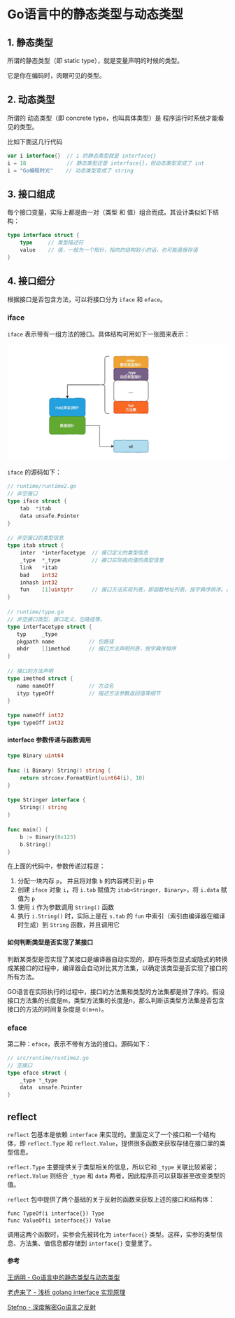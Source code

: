 # Go语言中的静态类型与动态类型



## 1. 静态类型

所谓的静态类型（即 static type），就是变量声明的时候的类型。

它是你在编码时，肉眼可见的类型。



## 2. 动态类型

所谓的 动态类型（即 concrete type，也叫具体类型）是 程序运行时系统才能看见的类型。

比如下面这几行代码

```go
var i interface{}  // i 的静态类型就是 interface{} 
i = 18             // 静态类型还是 interface{}，但动态类型变成了 int
i = "Go编程时光"    // 动态类型变成了 string
```



## 3. 接口组成

每个接口变量，实际上都是由一对（类型 和 值）组合而成。其设计类似如下结构：
```go
type interface struct {
    type     // 类型描述符
    value    // 值，一般为一个指针，指向的结构较小的话，也可能直接存值
}
```



## 4. 接口细分

根据接口是否包含方法，可以将接口分为 `iface` 和 `eface`。



### iface

`iface` 表示带有一组方法的接口。具体结构可用如下一张图来表示：

<img src="assets/v2-a3d03db087e982e45ba7e46811d43e31_r.jpg" alt="preview" />

`iface` 的源码如下：

```go
// runtime/runtime2.go
// 非空接口
type iface struct {
    tab  *itab
    data unsafe.Pointer
}

// 非空接口的类型信息
type itab struct {
    inter  *interfacetype  // 接口定义的类型信息
    _type  *_type          // 接口实际指向值的类型信息
    link   *itab  
    bad    int32
    inhash int32
    fun    [1]uintptr      // 接口方法实现列表，即函数地址列表，按字典序排序。虽然声明大小为1，但使用时会用 offset 取值，实际可以存多个
}

// runtime/type.go
// 非空接口类型，接口定义，包路径等。
type interfacetype struct {
   typ     _type
   pkgpath name           // 包路径
   mhdr    []imethod      // 接口方法声明列表，按字典序排序
}

// 接口的方法声明 
type imethod struct {
   name nameOff           // 方法名
   ityp typeOff           // 描述方法参数返回值等细节
}

type nameOff int32
type typeOff int32
```



#### interface 参数传递与函数调用

```go
type Binary uint64

func (i Binary) String() string {
    return strconv.FormatUint(uint64(i), 10)
}

type Stringer interface {
    String() string
}

func main() {
    b := Binary(0x123)
    b.String()
}
```

在上面的代码中，参数传递过程是：

1. 分配一块内存 `p`， 并且将对象 `b` 的内容拷贝到 `p` 中
2. 创建 `iface` 对象 `i`，将 `i.tab` 赋值为 `itab<Stringer, Binary>`，将 `i.data` 赋值为 `p`
3. 使用 `i` 作为参数调用 `String()` 函数
4. 执行 `i.String()` 时，实际上是在 `s.tab` 的 `fun` 中索引（索引由编译器在编译时生成）到 `String` 函数，并且调用它



#### 如何判断类型是否实现了某接口

判断某类型是否实现了某接口是编译器自动实现的，即在将类型显式或隐式的转换成某接口的过程中，编译器会自动对比其方法集，以确定该类型是否实现了接口的所有方法。

GO语言在实际执行的过程中，接口的方法集和类型的方法集都是排了序的。假设接口方法集的长度是m，类型方法集的长度是n，那么判断该类型方法集是否包含 接口的方法的时间复杂度是 `O(m+n)`。





### eface

第二种：`eface`，表示不带有方法的接口。源码如下：

```go
// src/runtime/runtime2.go
// 空接口
type eface struct {
    _type *_type
    data  unsafe.Pointer
}
```




## reflect

`reflect` 包基本是依赖 `interface` 来实现的。里面定义了一个接口和一个结构体，即 `reflect.Type` 和 `reflect.Value`，提供很多函数来获取存储在接口里的类型信息。

`reflect.Type` 主要提供关于类型相关的信息，所以它和 `_type` 关联比较紧密；`reflect.Value` 则结合 `_type` 和 `data` 两者，因此程序员可以获取甚至改变类型的值。

`reflect` 包中提供了两个基础的关于反射的函数来获取上述的接口和结构体：

```text
func TypeOf(i interface{}) Type 
func ValueOf(i interface{}) Value
```

调用这两个函数时，实参会先被转化为 `interface{}` 类型。这样，实参的类型信息、方法集、值信息都存储到 `interface{}` 变量里了。






#### 参考

[王炳明 - Go语言中的静态类型与动态类型](https://zhuanlan.zhihu.com/p/258617170)

[老虎来了 - 浅析 golang interface 实现原理](https://zhuanlan.zhihu.com/p/60983066)

[Stefno - 深度解密Go语言之反射](https://zhuanlan.zhihu.com/p/64884660)

